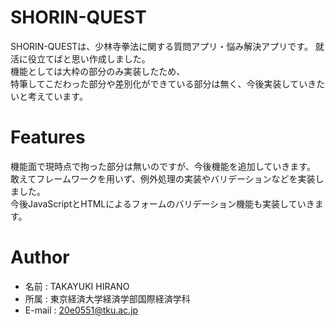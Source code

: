 # SHORIN-QUEST
SHORIN-QUESTは、少林寺拳法に関する質問アプリ・悩み解決アプリです。
就活に役立てばと思い作成しました。<br>
機能としては大枠の部分のみ実装したため、<br>
特筆してこだわった部分や差別化ができている部分は無く、今後実装していきたいと考えています。

# Features
機能面で現時点で拘った部分は無いのですが、今後機能を追加していきます。<br>
敢えてフレームワークを用いず、例外処理の実装やバリデーションなどを実装しました。<br>
今後JavaScriptとHTMLによるフォームのバリデーション機能も実装していきます。<br>

# Author
* 名前 : TAKAYUKI HIRANO
* 所属 : 東京経済大学経済学部国際経済学科
* E-mail : 20e0551@tku.ac.jp
